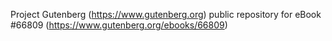 Project Gutenberg (https://www.gutenberg.org) public repository for eBook #66809 (https://www.gutenberg.org/ebooks/66809)
